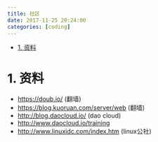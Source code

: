 ```yaml
---
title: 社区
date: 2017-11-25 20:24:00
categories: [coding]
---
```



<!-- TOC -->

- [1. 资料](#1-资料)

<!-- /TOC -->


<a id="markdown-1-资料" name="1-资料"></a>
# 1. 资料

* https://doub.io/ (翻墙)
* https://blog.kuoruan.com/server/web (翻墙)
* http://blog.daocloud.io/ (dao cloud)
* http://www.daocloud.io/training
* http://www.linuxidc.com/index.htm (linux公社)
